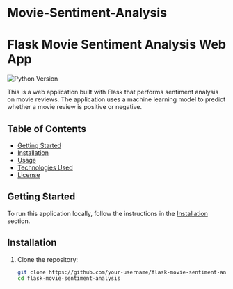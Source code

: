 ﻿# Movie-Sentiment-Analysis

# Flask Movie Sentiment Analysis Web App

![Python Version](https://img.shields.io/badge/Python-3.8%2B-blue)

This is a web application built with Flask that performs sentiment analysis on movie reviews. The application uses a machine learning model to predict whether a movie review is positive or negative.

## Table of Contents
- [Getting Started](#getting-started)
- [Installation](#installation)
- [Usage](#usage)
- [Technologies Used](#technologies-used)
- [License](#license)

## Getting Started

To run this application locally, follow the instructions in the [Installation](#installation) section.

## Installation

1. Clone the repository:

   ```bash
   git clone https://github.com/your-username/flask-movie-sentiment-analysis.git
   cd flask-movie-sentiment-analysis
